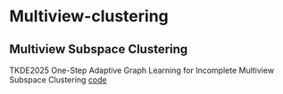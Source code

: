 # Multiview-clustering
## Multiview Subspace Clustering
TKDE2025 One-Step Adaptive Graph Learning for Incomplete Multiview Subspace Clustering [code](https://github.com/chenjie20/OAGL)
